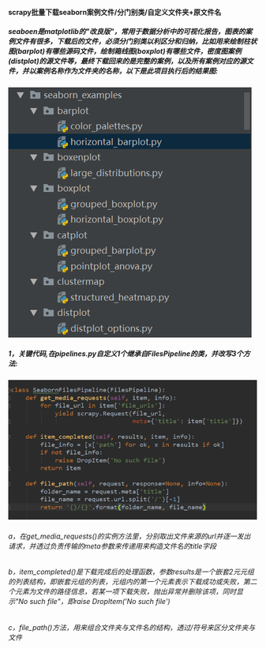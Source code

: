 #### scrapy批量下载seaborn案例文件/分门别类/自定义文件夹+原文件名
##### seaboen是matplotlib的"改良版"，常用于数据分析中的可视化报告，图表的案例文件有很多，下载后的文件，必须分门别类以利区分和归纳，比如用来绘制柱状图(barplot)有哪些源码文件，绘制箱线图(boxplot)有哪些文件，密度图案例(distplot)的源文件等，最终下载回来的是完整的案例，以及所有案例对应的源文件，并以案例名称作为文件夹的名称，以下是此项目执行后的结果图:
![img1](https://github.com/ziliang-wang/seaborn/blob/master/images/%E5%BE%AE%E4%BF%A1%E6%88%AA%E5%9B%BE_20200427145919.png)
##### 1，关键代码,在pipelines.py自定义1个继承自FilesPipeline的类，并改写3个方法:
![img2](https://github.com/ziliang-wang/seaborn/blob/master/images/%E5%BE%AE%E4%BF%A1%E6%88%AA%E5%9B%BE_20200427151120.png)
###### a，在get_media_requests()的实例方法里，分别取出文件来源的url并逐一发出请求，并透过负责传输的meta参数来传递用来构造文件名的title字段
###### b，item_completed()是下载完成后的处理函数，参数results是一个嵌套2元元组的列表结构，即嵌套元组的列表，元组内的第一个元素表示下载成功或失败，第二个元素为文件的路径信息，若某一项下载失败，抛出异常并删除该项，同时显示"No such file"，即raise DropItem('No such file')
###### c，file_path()方法，用来组合文件夹与文件名的结构，透过/符号来区分文件夹与文件
